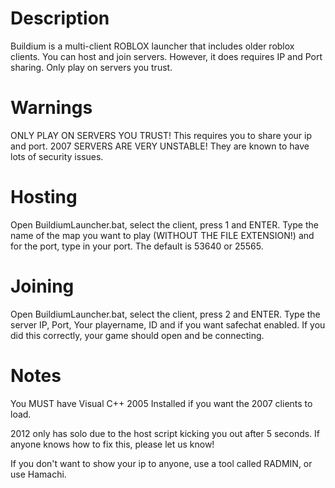 # Description
Buildium is a multi-client ROBLOX launcher that includes older roblox clients.
You can host and join servers. However, it does requires IP and Port sharing.
Only play on servers you trust.

# Warnings
ONLY PLAY ON SERVERS YOU TRUST! This requires you to share your ip and port.
2007 SERVERS ARE VERY UNSTABLE! They are known to have lots of security issues.

# Hosting
Open BuildiumLauncher.bat, select the client, press 1 and ENTER.
Type the name of the map you want to play (WITHOUT THE FILE EXTENSION!)
and for the port, type in your port. The default is 53640 or 25565.

# Joining
Open BuildiumLauncher.bat, select the client, press 2 and ENTER.
Type the server IP, Port, Your playername, ID and if you want
safechat enabled. If you did this correctly, your game should
open and be connecting.

# Notes
You MUST have Visual C++ 2005 Installed if you want the 2007 clients
to load.

2012 only has solo due to the host script kicking you out after 5 seconds.
If anyone knows how to fix this, please let us know!

If you don't want to show your ip to anyone, use a tool called
RADMIN, or use Hamachi.
